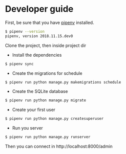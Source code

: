 # Developer guide

First, be sure that you have [pipenv](https://github.com/pypa/pipenv) installed.
```bash
$ pipenv --version
pipenv, version 2018.11.15.dev0
```

Clone the project, then inside project dir
- Install the dependencies
```bash
$ pipenv sync
```
- Create the migrations for schedule
```bash
$ pipenv run python manage.py makemigrations schedule
```
- Create the SQLite database
```bash
$ pipenv run python manage.py migrate
```
- Create your first user
```bash
$ pipenv run python manage.py createsuperuser
```
- Run you server
```bash
$ pipenv run python manage.py runserver
```

Then you can connect in http://localhost:8000/admin
